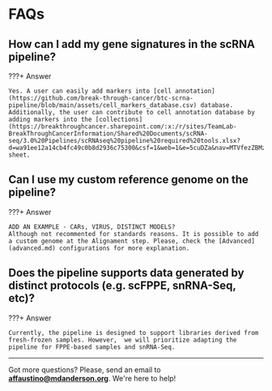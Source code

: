 # FAQs

## How can I add my gene signatures in the scRNA pipeline?

???+ Answer

    Yes. A user can easily add markers into [cell annotation](https://github.com/break-through-cancer/btc-scrna-pipeline/blob/main/assets/cell_markers_database.csv) database. Additionally, the user can contribute to cell annotation database by adding markers into the [collections](https://breakthroughcancer.sharepoint.com/:x:/r/sites/TeamLab-BreakThroughCancerInformation/Shared%20Documents/scRNA-seq/3.0%20Pipelines/scRNAseq%20pipeline%20required%20tools.xlsx?d=wa91ee12a14cb4fc49c0b8d2936c75300&csf=1&web=1&e=5cuDZa&nav=MTVfezZBMzNGQkYzLTYxQjQtNEQ5RS05Rjg1LUYwMUUzQkYxNTE1OX0) sheet.

## Can I use my custom reference genome on the pipeline?

???+ Answer

    ADD AN EXAMPLE - CARs, VIRUS, DISTINCT MODELS?
    Although not recommented for standards reasons. It is possible to add a custom genome at the Alignament step. Please, check the [Advanced](advanced.md) configurations for more explanation.

## Does the pipeline supports data generated by distinct protocols (e.g. scFPPE, snRNA-Seq, etc)?

???+ Answer

    Currently, the pipeline is designed to support libraries derived from fresh-frozen samples. However,  we will prioritize adapting the pipeline for FPPE-based samples and snRNA-Seq.

---

Got more questions? Please, send an email to **affaustino@mdanderson.org**. We're here to help!